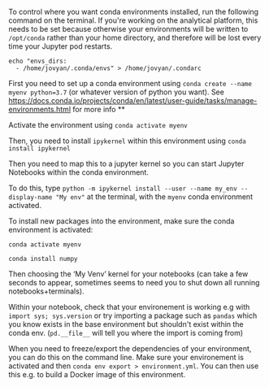 To control where you want conda environments installed, run the following command on the terminal.  If you're working on the analytical platform, this needs to be set because otherwise your environments will be written to `/opt/conda` rather than your home directory, and therefore will be lost every time your Jupyter pod restarts.

```
echo "envs_dirs:
  - /home/jovyan/.conda/envs" > /home/jovyan/.condarc
```

First you need to set up a conda environment using `conda create --name myenv python=3.7` (or whatever version of python you want).  See https://docs.conda.io/projects/conda/en/latest/user-guide/tasks/manage-environments.html for more info
**

Activate the environment using `conda activate myenv`

Then, you need to install `ipykernel` within this environment using `conda install ipykernel`

Then you need to map this to a jupyter kernel so you can start Jupyter Notebooks within the conda environment.

To do this, type `python -m ipykernel install --user --name my_env --display-name "My env"` at the terminal, with the `myenv` conda environment activated.

To install new packages into the environment, make sure the conda environment is activated:

`conda activate myenv`

`conda install numpy`

Then choosing the ‘My Venv’ kernel for your notebooks (can take a few seconds to appear, sometimes seems to need you to shut down all running notebooks+terminals).    

Within your notebook, check that your environement is working e.g with `import sys; sys.version` or try importing a package such as `pandas` which you know exists in the base environment but shouldn't exist within the conda env.  (`pd.__file__` will tell you where the import is coming from)

When you need to freeze/export the dependencies of your environment, you can do this on the command line.  Make sure your environement is activated and then `conda env export > environment.yml`.  You can then use this e.g. to build a Docker image of this environment.
